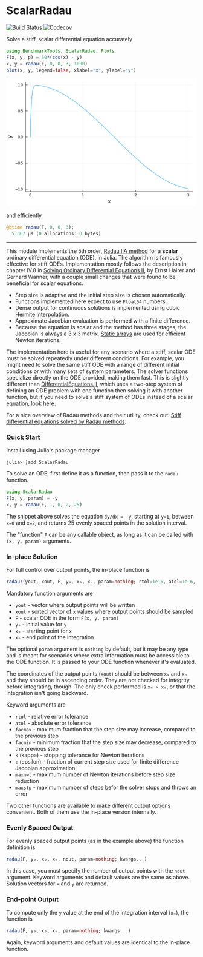 # ScalarRadau

[![Build Status](https://github.com/wordsworthgroup/ScalarRadau.jl/workflows/CI/badge.svg)](https://github.com/wordsworthgroup/ScalarRadau.jl/actions)
[![Codecov](https://img.shields.io/codecov/c/github/wordsworthgroup/ScalarRadau.jl?logo=Codecov)](https://app.codecov.io/gh/wordsworthgroup/ScalarRadau.jl)

Solve a stiff, scalar differential equation accurately
```julia
using BenchmarkTools, ScalarRadau, Plots
F(x, y, p) = 50*(cos(x) - y)
x, y = radau(F, 0, 0, 3, 1000)
plot(x, y, legend=false, xlabel="x", ylabel="y")
```
![example](img/example.png)

and efficiently
```julia
@btime radau(F, 0, 0, 3);
  5.367 μs (0 allocations: 0 bytes)
```

-----

This module implements the 5th order, [Radau IIA method](https://link.springer.com/referenceworkentry/10.1007%2F978-3-540-70529-1_139) for a **scalar** ordinary differential equation (ODE), in Julia. The algorithm is famously effective for stiff ODEs. Implementation mostly follows the description in chapter IV.8 in [Solving Ordinary Differential Equations II](https://www.springer.com/gp/book/9783540604525), by Ernst Hairer and Gerhard Wanner, with a couple small changes that were found to be beneficial for scalar equations.
* Step size is adaptive and the initial step size is chosen automatically.
* Functions implemented here expect to use `Float64` numbers.
* Dense output for continuous solutions is implemented using cubic Hermite interpolation.
* Approximate Jacobian evaluation is performed with a finite difference.
* Because the equation is scalar and the method has three stages, the Jacobian is always a 3 x 3 matrix. [Static arrays](https://github.com/JuliaArrays/StaticArrays.jl) are used for efficient Newton iterations.

The implementation here is useful for any scenario where a stiff, scalar ODE must be solved repeatedly under different conditions. For example, you might need to solve the same stiff ODE with a range of different initial conditions or with many sets of system parameters. The solver functions specialize directly on the ODE provided, making them fast. This is slightly different than [DifferentialEquations.jl](https://github.com/SciML/DifferentialEquations.jl), which uses a two-step system of defining an ODE problem with one function then solving it with another function, but if you need to solve a stiff system of ODEs instead of a scalar equation, look [here](https://diffeq.sciml.ai/stable/solvers/ode_solve/#Stiff-Problems).

For a nice overview of Radau methods and their utility, check out: [Stiff differential equations solved by Radau methods](https://www.sciencedirect.com/science/article/pii/S037704279900134X).

### Quick Start

Install using Julia's package manager
```shell
julia> ]add ScalarRadau
```

To solve an ODE, first define it as a function, then pass it to the `radau` function.
```julia
using ScalarRadau
F(x, y, param) = -y
x, y = radau(F, 1, 0, 2, 25)
```
The snippet above solves the equation `dy/dx = -y`, starting at `y=1`, between `x=0` and `x=2`, and returns 25 evenly spaced points in the solution interval.

The "function" `F` can be any callable object, as long as it can be called with `(x, y, param)` arguments.

### In-place Solution

For full control over output points, the in-place function is

```julia
radau!(yout, xout, F, y₀, x₀, xₙ, param=nothing; rtol=1e-6, atol=1e-6, facmax=100.0, facmin=0.01, κ=1e-3, ϵ=0.25, maxnwt=7, maxstp=1000000)
```
Mandatory function arguments are
* `yout` - vector where output points will be written
* `xout` - sorted vector of `x` values where output points should be sampled
* `F` - scalar ODE in the form `F(x, y, param)`
* `y₀` - initial value for `y`
* `x₀` - starting point for `x`
* `xₙ` - end point of the integration

The optional `param` argument is `nothing` by default, but it may be any type and is meant for scenarios where extra information must be accessible to the ODE function. It is passed to your ODE function whenever it's evaluated.

The coordinates of the output points (`xout`) should be between `x₀` and `xₙ` and they should be in ascending order. They are not checked for integrity before integrating, though. The only check performed is `xₙ > x₀`, or that the integration isn't going backward.

Keyword arguments are
* `rtol` - relative error tolerance
* `atol` - absolute error tolerance
* `facmax` - maximum fraction that the step size may increase, compared to the previous step
* `facmin` - minimum fraction that the step size may decrease, compared to the previous step
* `κ` (kappa) - stopping tolerance for Newton iterations
* `ϵ` (epsilon) - fraction of current step size used for finite difference Jacobian approximation
* `maxnwt` - maximum number of Newton iterations before step size reduction
* `maxstp` - maximum number of steps befor the solver stops and throws an error

Two other functions are available to make different output options convenient. Both of them use the in-place version internally.

### Evenly Spaced Output

For evenly spaced output points (as in the example above) the function definition is

```julia
radau(F, y₀, x₀, xₙ, nout, param=nothing; kwargs...)
```

In this case, you must specify the number of output points with the `nout` argument. Keyword arguments and default values are the same as above. Solution vectors for `x` and `y` are returned.

### End-point Output

To compute only the `y` value at the end of the integration interval (`xₙ`), the function is
```julia
radau(F, y₀, x₀, xₙ, param=nothing; kwargs...)
```
Again, keyword arguments and default values are identical to the in-place function.
